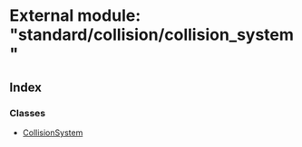 
# External module: "standard/collision/collision_system"

## Index

### Classes

* [CollisionSystem](../classes/_standard_collision_collision_system_.collisionsystem.md)
